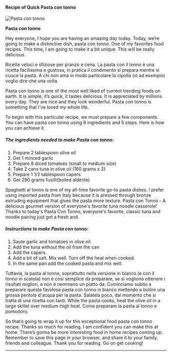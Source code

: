             

#### Recipe of Quick Pasta con tonno

![Pasta con tonno](https://img-global.cpcdn.com/recipes/f0e556655c197feb/751x532cq70/pasta-con-tonno-recipe-main-photo.jpg)

**Pasta con tonno**

Hey everyone, I hope you are having an amazing day today. Today, we’re going to make a distinctive dish, pasta con tonno. One of my favorites food recipes. This time, I am going to make it a bit unique. This will be really delicious.

Ricette veloci e sfiziose per pranzo e cena. La pasta con il tonno è una ricetta facilissima e gustosa, in pratica il condimento si prepara mentre si cuoce la pasta. A chi non ama in modo particolare la cipolla (io ad esempio) voglio dire che una volta.

Pasta con tonno is one of the most well liked of current trending foods on earth. It is simple, it’s quick, it tastes delicious. It is appreciated by millions every day. They are nice and they look wonderful. Pasta con tonno is something that I’ve loved my whole life.

To begin with this particular recipe, we must prepare a few components. You can have pasta con tonno using 6 ingredients and 5 steps. Here is how you can achieve it.

##### The ingredients needed to make Pasta con tonno:

1.  Prepare 2 tablespoon olive oil
2.  Get 1 minced garlic
3.  Prepare 8 diced tomatoes (small to medium size)
4.  Take 2 cans tuna in olive oil (160 grams x 2)
5.  Prepare 1 1/2 tablespoon capers
6.  Get 290 grams fusilli(boiled aldente)

Spaghetti al tonno is one of my all-time favorite go-to pasta dishes. I prefer using imported pasta from Italy because it is pressed through bronze extruding equipment that gives the pasta more texture. Pasta con Tonno - A delicious gourmet version of everyone's favorite tuna noodle casserole! Thanks to today's Pasta Con Tonno, everyone's favorite, classic tuna and noodle pairing just got a fresh and.

##### Instructions to make Pasta con tonno:

1.  Saute garlic and tomatoes in olive oil.
2.  Add the tuna without the oil from the can
3.  Add the capers.
4.  Add a bit of salt. Mix well. Turn off the heat when cooked.
5.  In the same pan add the cooked pasta and mix well.

Tuttavia, la pasta al tonno, soprattutto nella versione in bianco (e con il tonno in scatola) non è così semplice da preparare, se si vogliono ottenere i risultati migliori, e non è nemmeno un piatto da. Cominciamo subito a preparare questa favolosa pasta con tonno in bianco mettendo a bollire una grossa pentola d'acqua per la pasta. Salatela poco, dal momento che si tratta di una ricetta con tanti. While the pasta cooks, heat the olive oil in a large skillet over medium-high heat. Come preparare la pasta al tonno e pomodoro.

So that’s going to wrap it up for this exceptional food pasta con tonno recipe. Thanks so much for reading. I am confident you can make this at home. There’s gonna be more interesting food in home recipes coming up. Remember to save this page in your browser, and share it to your family, friends and colleague. Thank you for reading. Go on get cooking!

* * *
